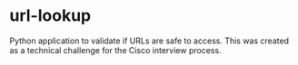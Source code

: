 # url-lookup
 Python application to validate if URLs are safe to access. This was created as a technical challenge for the Cisco interview process.
